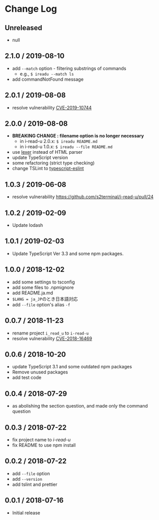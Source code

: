 # Change Log

## Unreleased
- null

## 2.1.0 / 2019-08-10
- add `--match` option - filtering substrings of commands
  - e.g., `$ ireadu --match ls`
- add commandNotFound message

## 2.0.1 / 2019-08-08
- resolve vulnerability [CVE\-2019\-10744](https://nvd.nist.gov/vuln/detail/CVE-2019-10744)

## 2.0.0 / 2019-08-08
- **BREAKING CHANGE : filename option is no longer necessary**
  - in i-read-u 2.0.x: `$ ireadu README.md`
  - in i-read-u 1.0.x: `$ ireadu --file README.md`
- use [lexer](https://marked.js.org/#/USING_PRO.md#lexer) instead of HTML parser
- update TypeScript version
- some refactoring (strict type checking)
- change TSLint to [typescript\-eslint](https://github.com/typescript-eslint/typescript-eslint)

## 1.0.3 / 2019-06-08
- resolve vulnerability https://github.com/s2terminal/i-read-u/pull/24

## 1.0.2 / 2019-02-09
- Update lodash

## 1.0.1 / 2019-02-03
- Update TypeScript Ver 3.3 and some npm packages.

## 1.0.0 / 2018-12-02
- add some settings to tsconfig
- add some files to .npmignore
- add README.ja.md
- `$LANG = ja_JP`のとき日本語対応
- add `--file` option's alias `-f`

## 0.0.7 / 2018-11-23
- rename project `i_read_u` to `i-read-u`
- resolve vulnerability [CVE\-2018\-16469](https://nvd.nist.gov/vuln/detail/CVE-2018-16469)

## 0.0.6 / 2018-10-20

- update TypeScript 3.1 and some outdated npm packages
- Remove unused packages
- add test code

## 0.0.4 / 2018-07-29

- as abolishing the section question, and made only the command question

## 0.0.3 / 2018-07-22

- fix project name to *i-read-u*
- fix README to use npm install

## 0.0.2 / 2018-07-22

- add `--file` option
- add `--version`
- add tslint and prettier

## 0.0.1 / 2018-07-16

- Initial release
